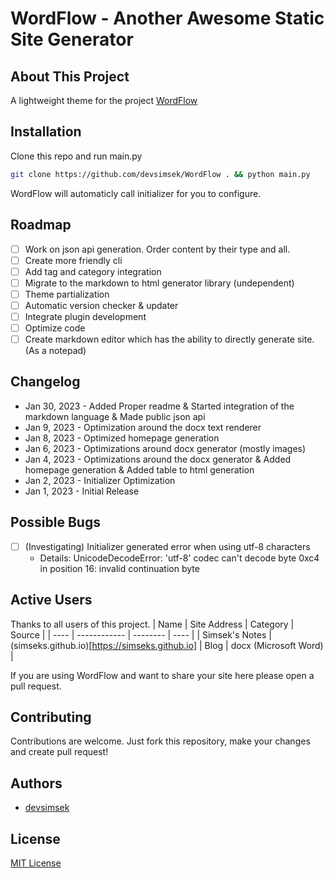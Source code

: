# WordFlow - Another Awesome Static Site Generator

## About This Project

A lightweight theme for the project [WordFlow](https://github.com/devsimsek/WordFlow)

## Installation

Clone this repo and run main.py

```sh
git clone https://github.com/devsimsek/WordFlow . && python main.py
```

WordFlow will automaticly call initializer for you to configure.

## Roadmap

* [ ] Work on json api generation. Order content by their type and all.
* [ ] Create more friendly cli
* [ ] Add tag and category integration
* [ ] Migrate to the markdown to html generator library (undependent)
* [ ] Theme partialization
* [ ] Automatic version checker & updater
* [ ] Integrate plugin development
* [ ] Optimize code
* [ ] Create markdown editor which has the ability to directly generate site. (As a notepad)

## Changelog

* Jan 30, 2023 - Added Proper readme & Started integration of the markdown language & Made public json api
* Jan 9, 2023 - Optimization around the docx text renderer
* Jan 8, 2023 - Optimized homepage generation
* Jan 6, 2023 - Optimizations around docx generator (mostly images)
* Jan 4, 2023 - Optimizations around the docx generator & Added homepage generation & Added table to html generation
* Jan 2, 2023 - Initializer Optimization
* Jan 1, 2023 - Initial Release

## Possible Bugs

- [ ] (Investigating) Initializer generated error when using utf-8 characters
    - Details: UnicodeDecodeError: 'utf-8' codec can't decode byte 0xc4 in position 16: invalid continuation byte

## Active Users

Thanks to all users of this project.
| Name | Site Address | Category | Source |
| ---- | ------------ | -------- | ---- |
| Simsek's Notes | (simseks.github.io)[https://simseks.github.io] | Blog | docx (Microsoft Word) |

If you are using WordFlow and want to share your site here please open a pull request.

## Contributing

Contributions are welcome. Just fork this repository, make your changes and create pull request!

## Authors

- [devsimsek](https://beta.smsk.me)

## License

[MIT License](https://devsimsek.mit-license.org)